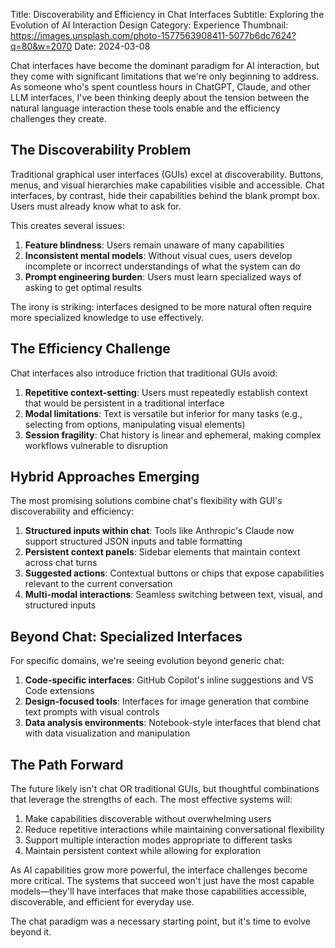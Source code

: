 Title: Discoverability and Efficiency in Chat Interfaces
Subtitle: Exploring the Evolution of AI Interaction Design
Category: Experience
Thumbnail: https://images.unsplash.com/photo-1577563908411-5077b6dc7624?q=80&w=2070
Date: 2024-03-08

Chat interfaces have become the dominant paradigm for AI interaction, but they come with significant limitations that we're only beginning to address. As someone who's spent countless hours in ChatGPT, Claude, and other LLM interfaces, I've been thinking deeply about the tension between the natural language interaction these tools enable and the efficiency challenges they create.

## The Discoverability Problem

Traditional graphical user interfaces (GUIs) excel at discoverability. Buttons, menus, and visual hierarchies make capabilities visible and accessible. Chat interfaces, by contrast, hide their capabilities behind the blank prompt box. Users must already know what to ask for.

This creates several issues:

1. **Feature blindness**: Users remain unaware of many capabilities
2. **Inconsistent mental models**: Without visual cues, users develop incomplete or incorrect understandings of what the system can do
3. **Prompt engineering burden**: Users must learn specialized ways of asking to get optimal results

The irony is striking: interfaces designed to be more natural often require more specialized knowledge to use effectively.

## The Efficiency Challenge

Chat interfaces also introduce friction that traditional GUIs avoid:

1. **Repetitive context-setting**: Users must repeatedly establish context that would be persistent in a traditional interface
2. **Modal limitations**: Text is versatile but inferior for many tasks (e.g., selecting from options, manipulating visual elements)
3. **Session fragility**: Chat history is linear and ephemeral, making complex workflows vulnerable to disruption

## Hybrid Approaches Emerging

The most promising solutions combine chat's flexibility with GUI's discoverability and efficiency:

1. **Structured inputs within chat**: Tools like Anthropic's Claude now support structured JSON inputs and table formatting
2. **Persistent context panels**: Sidebar elements that maintain context across chat turns
3. **Suggested actions**: Contextual buttons or chips that expose capabilities relevant to the current conversation
4. **Multi-modal interactions**: Seamless switching between text, visual, and structured inputs

## Beyond Chat: Specialized Interfaces

For specific domains, we're seeing evolution beyond generic chat:

1. **Code-specific interfaces**: GitHub Copilot's inline suggestions and VS Code extensions
2. **Design-focused tools**: Interfaces for image generation that combine text prompts with visual controls
3. **Data analysis environments**: Notebook-style interfaces that blend chat with data visualization and manipulation

## The Path Forward

The future likely isn't chat OR traditional GUIs, but thoughtful combinations that leverage the strengths of each. The most effective systems will:

1. Make capabilities discoverable without overwhelming users
2. Reduce repetitive interactions while maintaining conversational flexibility
3. Support multiple interaction modes appropriate to different tasks
4. Maintain persistent context while allowing for exploration

As AI capabilities grow more powerful, the interface challenges become more critical. The systems that succeed won't just have the most capable models—they'll have interfaces that make those capabilities accessible, discoverable, and efficient for everyday use.

The chat paradigm was a necessary starting point, but it's time to evolve beyond it. 